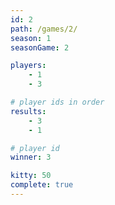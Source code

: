 ```yaml
---
id: 2
path: /games/2/
season: 1
seasonGame: 2

players:
    - 1
    - 3

# player ids in order
results:
    - 3
    - 1

# player id
winner: 3

kitty: 50
complete: true
---
```

